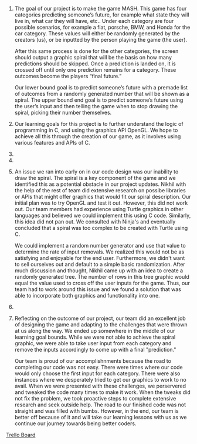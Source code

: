 1. The goal of our project is to make the game MASH. This game has four categories predicting someone’s future, for example what state they will live in, what car they will have, etc.. Under each category are four possible scenarios, for example a fiat, porsche, BMW, and Honda for the car category. These values will either be randomly generated by the creators (us), or be inputted by the person playing the game (the user).

    After this same process is done for the other categories, the screen should output a graphic spiral that will be the basis on how many predictions should be skipped. Once a prediction is landed on, it is crossed off until only one prediction remains for a category. These outcomes become the players “final future.”

    Our lower bound goal is to predict someone’s future with a premade list of outcomes from a randomly generated number that will be shown as a spiral. The upper bound end goal is to predict someone’s future using the user’s input and then telling the game when to stop drawing the spiral, picking their number themselves.

2. Our learning goals for this project is to further understand the logic of programming in C, and using the graphics API OpenGL. We hope to achieve all this through the creation of our game, as it involves using various features and APIs of C.

3. 

4. 

5. An issue we ran into early on in our code design was our inability to draw the spiral. The spiral is a key component of the game and we identified this as a potential obstacle in our project updates. Nikhil with the help of the rest of team did extensive research on possibe libraries or APIs that might offer graphics that would fit our spiral description. Our initial plan was to try OpenGL and test it out. However, this did not work out. Our team members had experience using Turtle graphics in other languages and believed we could implement this using C code. Similarly, this idea did not pan out. We consulted with Ninja's and eventually concluded that a spiral was too complex to be created with Turtle using C.  

    We could implement a random number generator and use that value to determine the rate of input removals. We realized this would not be as satisfying and enjoyable for the end user. Furthermore, we didn't want to sell ourselves out and default to a simple basic randomization. After much discussion and thought, Nikhil came up with an idea to create a randomly generated tree. The number of rows in this tree graphic would equal the value used to cross off the user inputs for the game. Thus, our team had to work around this issue and we found a solution that was able to incorporate both graphics and functionality into one.   

6. 

7. Reflecting on the outcome of our project, our team did an excellent job of designing the game and adapting to the challenges that were thrown at us along the way. We ended up somewhere in the middle of our learning goal bounds. While we were not able to achieve the spiral graphic, we were able to take user input from each category and remove the inputs accordingly to come up with a final "prediction." 

    Our team is proud of our accomplishnments because the road to completing our code was not easy. There were times where our code would only choose the first input for each category. There were also instances where we desperately tried to get our graphics to work to no avail. When we were presented with these challenges, we perservered and tweaked the code many times to make it work. When the tweaks did not fix the problem, we took proactive steps to complete extensive research and seek outside help. The road to our finished code was not straight and was filled with bumbs. However, in the end, our team is better off because of it and will take our learning lessons with us as we continue our journey towards being better coders. 

[Trello Board](https://trello.com/b/PPSAWBDW/mash)